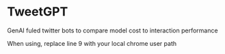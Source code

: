 # TweetGPT
GenAI fuled twitter bots to compare model cost to interaction performance 

When using, replace line 9 with your local chrome user path 